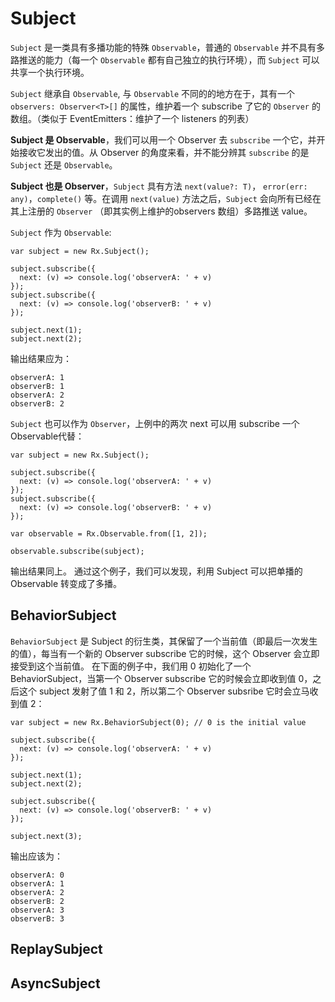 # Subject

`Subject` 是一类具有多播功能的特殊 `Observable`，普通的 `Observable` 并不具有多路推送的能力（每一个 `Observable` 都有自己独立的执行环境），而 `Subject` 可以共享一个执行环境。

`Subject` 继承自 `Observable`, 与 `Observable` 不同的的地方在于，其有一个 `observers: Observer<T>[]` 的属性，维护着一个 subscribe 了它的 `Observer` 的数组。（类似于 EventEmitters：维护了一个 listeners 的列表）

**Subject 是 Observable**，我们可以用一个 Observer 去 `subscribe` 一个它，并开始接收它发出的值。从 Observer 的角度来看，并不能分辨其 `subscribe` 的是 `Subject` 还是 `Observable`。

**Subject 也是 Observer**，`Subject` 具有方法 `next(value?: T)`， `error(err: any)`，`complete()` 等。在调用 `next(value)` 方法之后，`Subject` 会向所有已经在其上注册的 `Observer` （即其实例上维护的observers 数组）多路推送 value。

`Subject` 作为 `Observable`:
```
var subject = new Rx.Subject();

subject.subscribe({
  next: (v) => console.log('observerA: ' + v)
});
subject.subscribe({
  next: (v) => console.log('observerB: ' + v)
});

subject.next(1);
subject.next(2);
```
输出结果应为：
```
observerA: 1
observerB: 1
observerA: 2
observerB: 2
```

`Subject` 也可以作为 `Observer`，上例中的两次 next 可以用 subscribe 一个 Observable代替：
```
var subject = new Rx.Subject();

subject.subscribe({
  next: (v) => console.log('observerA: ' + v)
});
subject.subscribe({
  next: (v) => console.log('observerB: ' + v)
});

var observable = Rx.Observable.from([1, 2]);

observable.subscribe(subject); 
```
输出结果同上。
通过这个例子，我们可以发现，利用 Subject 可以把单播的 Observable 转变成了多播。

## BehaviorSubject

`BehaviorSubject` 是 Subject 的衍生类，其保留了一个当前值（即最后一次发生的值），每当有一个新的 Observer subscribe 它的时候，这个 Observer 会立即接受到这个当前值。
在下面的例子中，我们用 0 初始化了一个 BehaviorSubject，当第一个 Observer subscribe 它的时候会立即收到值 0，之后这个 subject 发射了值 1 和 2，所以第二个 Observer subsribe 它时会立马收到值 2：
```
var subject = new Rx.BehaviorSubject(0); // 0 is the initial value

subject.subscribe({
  next: (v) => console.log('observerA: ' + v)
});

subject.next(1);
subject.next(2);

subject.subscribe({
  next: (v) => console.log('observerB: ' + v)
});

subject.next(3);
```
输出应该为：
```
observerA: 0
observerA: 1
observerA: 2
observerB: 2
observerA: 3
observerB: 3
```


## ReplaySubject

## AsyncSubject
